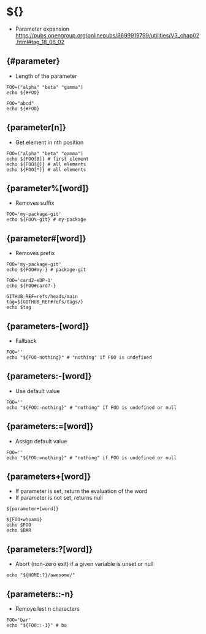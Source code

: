 # ${}

- Parameter expansion <https://pubs.opengroup.org/onlinepubs/9699919799/utilities/V3_chap02.html#tag_18_06_02>

## {#parameter}

- Length of the parameter

```shell
FOO=("alpha" "beta" "gamma")
echo ${#FOO}

FOO="abcd"
echo ${#FOO}
```

## {parameter[n]}

- Get element in nth position

```shell
FOO=("alpha" "beta" "gamma")
echo ${FOO[0]} # first element
echo ${FOO[@]} # all elements
echo ${FOO[*]} # all elements
```

## {parameter%[word]}

- Removes suffix

```shell
FOO='my-package-git'
echo ${FOO%-git} # my-package
```

## {parameter#[word]}

- Removes prefix

```shell
FOO='my-package-git'
echo ${FOO#my-} # package-git

FOO='card2-eDP-1'
echo ${FOO#card?-}

GITHUB_REF=refs/heads/main
tag=${GITHUB_REF#refs/tags/}
echo $tag
```

## {parameters-[word]}

- Fallback

```shell
FOO=''
echo "${FOO-nothing}" # "nothing" if FOO is undefined
```

## {parameters:-[word]}

- Use default value

```shell
FOO=''
echo "${FOO:-nothing}" # "nothing" if FOO is undefined or null
```

## {parameters:=[word]}

- Assign default value

```shell
FOO=''
echo "${FOO:=nothing}" # "nothing" if FOO is undefined or null
```

## {parameters+[word]}

- If parameter is set, return the evaluation of the word
- If parameter is not set, returns null

```shell
${parameter+[word]}

${FOO+whoami}
echo $FOO
echo $BAR
```

## {parameters:?[word]}

- Abort (non-zero exit) if a given variable is unset or null

```shell
echo "${HOME:?}/awesome/"
```

## {parameters::-n}

- Remove last n characters

```shell
FOO='bar'
echo "${FOO::-1}" # ba
```
